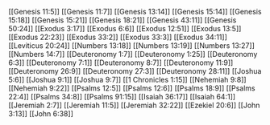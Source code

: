 [[Genesis 11:5]]
[[Genesis 11:7]]
[[Genesis 13:14]]
[[Genesis 15:14]]
[[Genesis 15:18]]
[[Genesis 15:21]]
[[Genesis 18:21]]
[[Genesis 43:11]]
[[Genesis 50:24]]
[[Exodus 3:17]]
[[Exodus 6:6]]
[[Exodus 12:51]]
[[Exodus 13:5]]
[[Exodus 22:23]]
[[Exodus 33:2]]
[[Exodus 33:3]]
[[Exodus 34:11]]
[[Leviticus 20:24]]
[[Numbers 13:18]]
[[Numbers 13:19]]
[[Numbers 13:27]]
[[Numbers 14:7]]
[[Deuteronomy 1:7]]
[[Deuteronomy 1:25]]
[[Deuteronomy 6:3]]
[[Deuteronomy 7:1]]
[[Deuteronomy 8:7]]
[[Deuteronomy 11:9]]
[[Deuteronomy 26:9]]
[[Deuteronomy 27:3]]
[[Deuteronomy 28:11]]
[[Joshua 5:6]]
[[Joshua 9:1]]
[[Joshua 9:7]]
[[1 Chronicles 1:15]]
[[Nehemiah 9:8]]
[[Nehemiah 9:22]]
[[Psalms 12:5]]
[[Psalms 12:6]]
[[Psalms 18:9]]
[[Psalms 22:4]]
[[Psalms 34:8]]
[[Psalms 91:15]]
[[Isaiah 36:17]]
[[Isaiah 64:1]]
[[Jeremiah 2:7]]
[[Jeremiah 11:5]]
[[Jeremiah 32:22]]
[[Ezekiel 20:6]]
[[John 3:13]]
[[John 6:38]]
